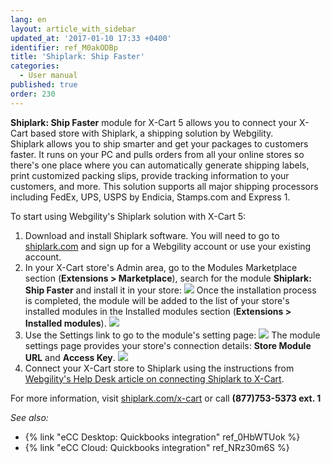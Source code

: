 ```yaml
---
lang: en
layout: article_with_sidebar
updated_at: '2017-01-10 17:33 +0400'
identifier: ref_M0akODBp
title: 'Shiplark: Ship Faster'
categories:
  - User manual
published: true
order: 230
---
```



**Shiplark: Ship Faster** module for X-Cart 5 allows you to connect your X-Cart based store with Shiplark, a shipping solution by Webgility. Shiplark allows you to ship smarter and get your packages to customers faster. It runs on your PC and pulls orders from all your online stores so there's one place where you can automatically generate shipping labels, print customized packing slips, provide tracking information to your customers, and more. This solution supports all major shipping processors including FedEx, UPS, USPS by Endicia, Stamps.com and Express 1.

To start using Webgility's Shiplark solution with X-Cart 5:

1.  Download and install Shiplark software. You will need to go to [shiplark.com](http://kb.x-cart.com/www.shiplark.com/?utm_source=X-Cart%205%20Help%20Desk&utm_medium=Shiplark%20Help%20Article&utm_campaign=Partnership%3A%20X-Cart) and sign up for a Webgility account or use your existing account. 
2.  In your X-Cart store's Admin area, go to the Modules Marketplace section (**Extensions > Marketplace**), search for the module **Shiplark: Ship Faster** and install it in your store:
    ![]({{site.baseurl}}/attachments/7505368/7602644.png)
    Once the installation process is completed, the module will be added to the list of your store's installed modules in the Installed modules section (**Extensions > Installed modules**).
    ![]({{site.baseurl}}/attachments/7505368/7602645.png)
3.  Use the Settings link to go to the module's setting page:
    ![]({{site.baseurl}}/attachments/7505368/7602643.png)
    The module settings page provides your store's connection details: **Store Module URL** and **Access Key**.
    ![]({{site.baseurl}}/attachments/7505368/7602642.png)
4.  Connect your X-Cart store to Shiplark using the instructions from [Webgility's Help Desk article on connecting Shiplark to X-Cart](https://help.webgility.com/hc/en-us/articles/200421636-Connect-Shiplark-to-X-Cart-?utm_source=X-Cart%205%20Help%20Desk&utm_medium=Shiplark%20Help%20Article&utm_campaign=Partnership%3A%20X-Cart).

For more information, visit [shiplark.com/x-cart](http://www.shiplark.com/shipping-software-x-cart.php) or call **(877)753-5373 ext. 1**

_See also:_

*   {% link "eCC Desktop: Quickbooks integration" ref_0HbWTUok %}
*   {% link "eCC Cloud: Quickbooks integration" ref_NRz30m6S %}
